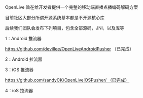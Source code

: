OpenLive 旨在给开发者提供一个完整的移动端直播点播编码解码方案

目前社区大部分所谓开源系统基本都是不开源核心库


后续我们团队会发布下列项目，包含全部源码，JNI，以及库等

1：Android 推流器

https://github.com/devillee/OpenLiveAndroidPusher （已完成）


2：Android 拉流器

3：iOS 推流器

https://github.com/sandyCK/OpenLiveIOSPusher/ （已完成）

4：ioS 拉流器








